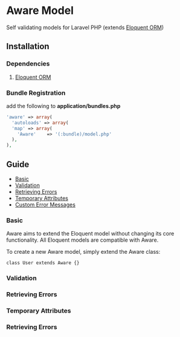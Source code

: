 # Aware Model
Self validating models for Laravel PHP (extends [Eloquent ORM](https://github.com/taylorotwell/eloquent))

## Installation

### Dependencies
1. [Eloquent ORM](https://github.com/taylorotwell/eloquent)

### Bundle Registration
add the following to **application/bundles.php**

```php
'aware' => array(
  'autoloads' => array(
  'map' => array(
    'Aware'    => '(:bundle)/model.php'
  ),
),
```
## Guide

* [Basic](#basic)
* [Validation](#validation)
* [Retrieving Errors](#errors)
* [Temporary Attributes](#temp)
* [Custom Error Messages](#messages)

<a href="#basic"></a>
### Basic

Aware aims to extend the Eloquent model without changing its core functionality. All Eloquent models are compatible with Aware.

To create a new Aware model, simply extend the Aware class: 

`class User extends Aware {}`

<a href="#validation"></a>
### Validation


<a href="#errors"></a>
### Retrieving Errors


<a href="#temp"></a>
### Temporary Attributes


<a href="#messages"></a>
### Retrieving Errors